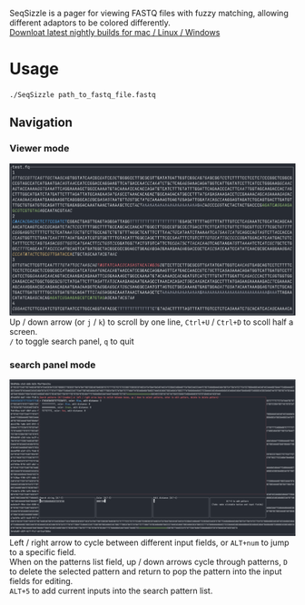 SeqSizzle is a pager for viewing FASTQ files with fuzzy matching, allowing different adaptors to be colored differently.  
[Downloat latest nightly builds for mac / Linux / Windows](https://nightly.link/ChangqingW/SeqSizzle/workflows/rust/master/Binary.zip)  

# Usage
`./SeqSizzle path_to_fastq_file.fastq`  
## Navigation
### Viewer mode
![Viewer mode](./img/viewer_mode.png)
Up / down arrow (or `j` / `k`) to scroll by one line, `Ctrl+U` / `Ctrl+D` to scoll half a screen.  
`/` to toggle search panel, `q` to quit

### search panel mode
![Search panel mode](./img/search_panel.png)
Left / right arrow to cycle between different input fields, or `ALT+num` to jump to a specific field.  
When on the patterns list field, up / down arrows cycle through patterns, `D` to delete the selected pattern and return to pop the pattern into the input fields for editing.  
`ALT+5` to add current inputs into the search pattern list.

